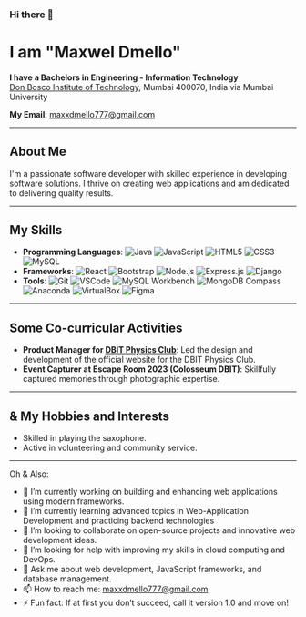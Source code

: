 ### Hi there 👋

# I am "Maxwel Dmello"

**I have a Bachelors in Engineering - Information Technology**  
[Don Bosco Institute of Technology](https://www.dbit.in/), Mumbai 400070, India via Mumbai University

**My Email**: maxxdmello777@gmail.com  

---

## About Me
I'm a passionate software developer with skilled experience in developing software solutions. I thrive on creating web applications and am dedicated to delivering quality results.

---

## My Skills
- **Programming Languages**:
  ![Java](https://img.shields.io/badge/Java-ED8B00?style=for-the-badge&logo=java&logoColor=white)
  ![JavaScript](https://img.shields.io/badge/JavaScript-F7DF1E?style=for-the-badge&logo=javascript&logoColor=black)
  ![HTML5](https://img.shields.io/badge/HTML5-E34F26?style=for-the-badge&logo=html5&logoColor=white)
  ![CSS3](https://img.shields.io/badge/CSS3-1572B6?style=for-the-badge&logo=css3&logoColor=white)
  ![MySQL](https://img.shields.io/badge/MySQL-4479A1?style=for-the-badge&logo=mysql&logoColor=white)
- **Frameworks**:
  ![React](https://img.shields.io/badge/React-20232A?style=for-the-badge&logo=react&logoColor=61DAFB)
  ![Bootstrap](https://img.shields.io/badge/Bootstrap-563D7C?style=for-the-badge&logo=bootstrap&logoColor=white)
  ![Node.js](https://img.shields.io/badge/Node.js-43853D?style=for-the-badge&logo=node-dot-js&logoColor=white)
  ![Express.js](https://img.shields.io/badge/Express.js-404D59?style=for-the-badge)
  ![Django](https://img.shields.io/badge/Django-092E20?style=for-the-badge&logo=django&logoColor=white)
- **Tools**:
  ![Git](https://img.shields.io/badge/Git-F05032?style=for-the-badge&logo=git&logoColor=white)
  ![VSCode](https://img.shields.io/badge/VSCode-007ACC?style=for-the-badge&logo=visual-studio-code&logoColor=white)
  ![MySQL Workbench](https://img.shields.io/badge/MySQL_Workbench-4479A1?style=for-the-badge&logo=mysql&logoColor=white)
  ![MongoDB Compass](https://img.shields.io/badge/MongoDB_Compass-47A248?style=for-the-badge&logo=mongodb&logoColor=white)
  ![Anaconda](https://img.shields.io/badge/Anaconda-44A833?style=for-the-badge&logo=anaconda&logoColor=white)
  ![VirtualBox](https://img.shields.io/badge/VirtualBox-183A61?style=for-the-badge&logo=virtualbox&logoColor=white)
  ![Figma](https://img.shields.io/badge/Figma-F24E1E?style=for-the-badge&logo=figma&logoColor=white)

---

## Some Co-curricular Activities
- **Product Manager for [DBIT Physics Club](https://physicsclub.dbit.in/)**: Led the design and development of the official website for the DBIT Physics Club.
- **Event Capturer at Escape Room 2023 (Colosseum DBIT)**: Skillfully captured memories through photographic expertise.

---

## & My Hobbies and Interests
- Skilled in playing the saxophone.
- Active in volunteering and community service.

---

Oh & Also:

- 🔭 I’m currently working on building and enhancing web applications using modern frameworks.
- 🌱 I’m currently learning advanced topics in Web-Application Development and practicing backend technologies
- 👯 I’m looking to collaborate on open-source projects and innovative web development ideas.
- 🤔 I’m looking for help with improving my skills in cloud computing and DevOps.
- 💬 Ask me about web development, JavaScript frameworks, and database management.
- 📫 How to reach me: maxxdmello777@gmail.com
- ⚡ Fun fact: If at first you don’t succeed, call it version 1.0 and move on!
